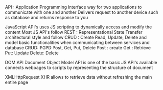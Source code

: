API : Application Programming Interface
way for two applications to communicate with one and another
Delivers request to another device such as database and returns response to you

JavaScript API's uses JS scripting to dynamically access and modify the content
Most JS API's follow
REST : Representational State Transfer architectural style and follow CRUD : Create Read, Update, Delete
and model basic functionalities when communicating between services and database
CRUD: PGPD
Post, Get, Put, Delete
Post : create
Get : Retrieve
Put: Update
Delete: Delete

DOM API
Document Object Model API is one of the basic JS API's available
connects webpages to scripts by representing the structure of document

XMLHttpRequest
XHR
allows to retrieve data without refreshing the main entire page
